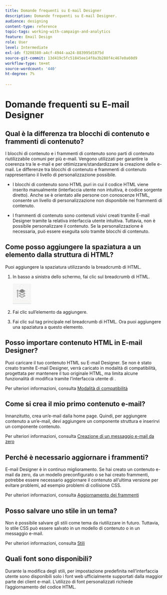 ```yaml
---
title: Domande frequenti su E-mail Designer
description: Domande frequenti su E-mail Designer.
audience: designing
content-type: reference
topic-tags: working-with-campaign-and-analytics
feature: Email Design
role: User
level: Intermediate
exl-id: f3208380-a4cf-4944-aa24-883995d1075d
source-git-commit: 13d419c5fc51845ee14f8a3b288f4c467e0a60d9
workflow-type: tm+mt
source-wordcount: '440'
ht-degree: 7%

---
```


# Domande frequenti su E-mail Designer

## Qual è la differenza tra blocchi di contenuto e frammenti di contenuto?

I blocchi di contenuto e i frammenti di contenuto sono parti di contenuto riutilizzabile comuni per più e-mail. Vengono utilizzati per garantire la coerenza tra le e-mail e per ottimizzare/standardizzare la creazione delle e-mail. Le differenze tra blocchi di contenuto e frammenti di contenuto rappresentano il livello di personalizzazione possibile.

* I blocchi di contenuto sono HTML puri in cui il codice HTML viene inserito manualmente (interfaccia utente non intuitiva, è codice sorgente diretto). Anche se è orientato alle persone con conoscenze HTML, consente un livello di personalizzazione non disponibile nei frammenti di contenuto.

* I frammenti di contenuto sono contenuti visivi creati tramite E-mail Designer tramite la relativa interfaccia utente intuitiva. Tuttavia, non è possibile personalizzare il contenuto. Se la personalizzazione è necessaria, può essere eseguita solo tramite blocchi di contenuto.

## Come posso aggiungere la spaziatura a un elemento dalla struttura di HTML?

Puoi aggiungere la spaziatura utilizzando la breadcrumb di HTML.

1. In basso a sinistra dello schermo, fai clic sul breadcrumb di HTML.

   ![](assets/do-not-localize/breadcrumb.png)

1. Fai clic sull’elemento da aggiungere.
1. Fai clic sul tag principale nel breadcrumb di HTML.
Ora puoi aggiungere una spaziatura a questo elemento.

## Posso importare contenuto HTML in E-mail Designer?

Puoi caricare il tuo contenuto HTML su E-mail Designer. Se non è stato creato tramite E-mail Designer, verrà caricato in modalità di compatibilità, progettata per mantenere il tuo originale HTML, ma limita alcune funzionalità di modifica tramite l’interfaccia utente di .

Per ulteriori informazioni, consulta [Modalità di compatibilità](../../designing/using/using-existing-content.md#compatibility-mode)

## Come si crea il mio primo contenuto e-mail?

Innanzitutto, crea un’e-mail dalla home page.
Quindi, per aggiungere contenuto a un’e-mail, devi aggiungere un componente struttura e inserirvi un componente contenuto.

Per ulteriori informazioni, consulta [Creazione di un messaggio e-mail da zero](../../designing/using/quick-start.md#from-scratch-email)

## Perché è necessario aggiornare i frammenti?

E-mail Designer è in continuo miglioramento. Se hai creato un contenuto e-mail da zero, da un modello preconfigurato o se hai creato frammenti, potrebbe essere necessario aggiornare il contenuto all’ultima versione per evitare problemi, ad esempio problemi di collisione CSS.

Per ulteriori informazioni, consulta [Aggiornamento dei frammenti](../../designing/using/designing-content-in-adobe-campaign.md#email-designer-updates)

## Posso salvare uno stile in un tema?

Non è possibile salvare gli stili come tema da riutilizzare in futuro. Tuttavia, lo stile CSS può essere salvato in un modello di contenuto o in un messaggio e-mail.

Per ulteriori informazioni, consulta [Stili](../../designing/using/styles.md)

## Quali font sono disponibili?

Durante la modifica degli stili, per impostazione predefinita nell’interfaccia utente sono disponibili solo i font web ufficialmente supportati dalla maggior parte dei client e-mail. L’utilizzo di font personalizzati richiede l’aggiornamento del codice HTML.
